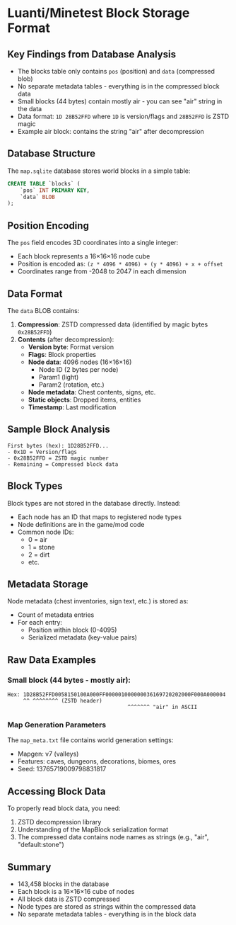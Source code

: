 # Luanti/Minetest Block Storage Format

## Key Findings from Database Analysis

- The blocks table only contains `pos` (position) and `data` (compressed blob)
- No separate metadata tables - everything is in the compressed block data
- Small blocks (44 bytes) contain mostly air - you can see "air" string in the data
- Data format: `1D 28B52FFD` where `1D` is version/flags and `28B52FFD` is ZSTD magic
- Example air block: contains the string "air" after decompression

## Database Structure

The `map.sqlite` database stores world blocks in a simple table:

```sql
CREATE TABLE `blocks` (
    `pos` INT PRIMARY KEY,
    `data` BLOB
);
```

## Position Encoding

The `pos` field encodes 3D coordinates into a single integer:
- Each block represents a 16×16×16 node cube
- Position is encoded as: `(z * 4096 * 4096) + (y * 4096) + x + offset`
- Coordinates range from -2048 to 2047 in each dimension

## Data Format

The `data` BLOB contains:

1. **Compression**: ZSTD compressed data (identified by magic bytes `0x28B52FFD`)
2. **Contents** (after decompression):
   - **Version byte**: Format version
   - **Flags**: Block properties
   - **Node data**: 4096 nodes (16×16×16)
     - Node ID (2 bytes per node)
     - Param1 (light)
     - Param2 (rotation, etc.)
   - **Node metadata**: Chest contents, signs, etc.
   - **Static objects**: Dropped items, entities
   - **Timestamp**: Last modification

## Sample Block Analysis

```
First bytes (hex): 1D28B52FFD...
- 0x1D = Version/flags
- 0x28B52FFD = ZSTD magic number
- Remaining = Compressed block data
```

## Block Types

Block types are not stored in the database directly. Instead:
- Each node has an ID that maps to registered node types
- Node definitions are in the game/mod code
- Common node IDs:
  - 0 = air
  - 1 = stone
  - 2 = dirt
  - etc.

## Metadata Storage

Node metadata (chest inventories, sign text, etc.) is stored as:
- Count of metadata entries
- For each entry:
  - Position within block (0-4095)
  - Serialized metadata (key-value pairs)

## Raw Data Examples

### Small block (44 bytes - mostly air):
```
Hex: 1D28B52FFD0058150100A000FF000001000000036169720202000F000A000004
     ^^ ^^^^^^^^ (ZSTD header)
                                      ^^^^^^^ "air" in ASCII
```

### Map Generation Parameters
The `map_meta.txt` file contains world generation settings:
- Mapgen: v7 (valleys)
- Features: caves, dungeons, decorations, biomes, ores
- Seed: 13765719009798831817

## Accessing Block Data

To properly read block data, you need:
1. ZSTD decompression library
2. Understanding of the MapBlock serialization format
3. The compressed data contains node names as strings (e.g., "air", "default:stone")

## Summary

- 143,458 blocks in the database
- Each block is a 16×16×16 cube of nodes
- All block data is ZSTD compressed
- Node types are stored as strings within the compressed data
- No separate metadata tables - everything is in the block data